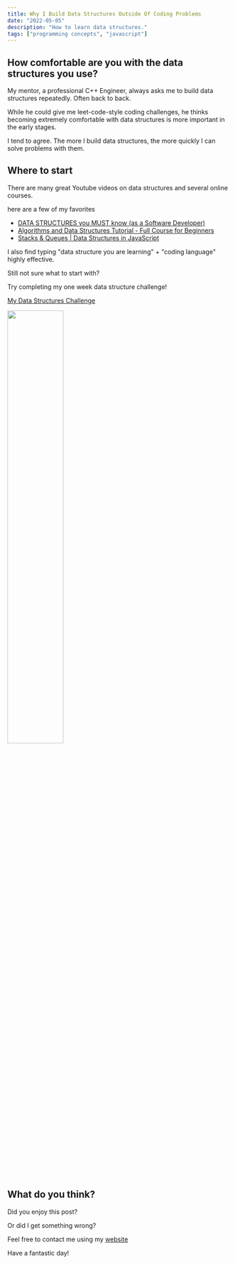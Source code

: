 ```yaml
---
title: Why I Build Data Structures Outside Of Coding Problems
date: "2022-05-05"
description: "How to learn data structures."
tags: ["programming concepts", "javascript"]
---
```


## How comfortable are you with the data structures you use?

My mentor, a professional C++ Engineer, always asks me to build data structures repeatedly. Often back to back.

While he could give me leet-code-style coding challenges, he thinks becoming extremely comfortable with data structures is more important in the early stages.

I tend to agree. The more I build data structures, the more quickly I can solve problems with them.

## Where to start

There are many great Youtube videos on data structures and several online courses.

here are a few of my favorites

- [DATA STRUCTURES you MUST know (as a Software Developer)](https://www.youtube.com/watch?v=sVxBVvlnJsM)
- [Algorithms and Data Structures Tutorial - Full Course for Beginners](https://www.youtube.com/watch?v=8hly31xKli0)
- [Stacks & Queues | Data Structures in JavaScript](https://www.youtube.com/watch?v=1AJ4ldcH2t4)

I also find typing "data structure you are learning" + "coding language" highly effective.

Still not sure what to start with?

Try completing my one week data structure challenge!

[My Data Structures Challenge](https://github.com/zachinjapan/Data-Structures-1-Week-Challenge)

<img src="https://media.giphy.com/media/FEHn3mWdc59opqkMN0/giphy.gif" width="50%">

## What do you think?

Did you enjoy this post?

Or did I get something wrong?

Feel free to contact me using my [website](https://zstone.dev)

Have a fantastic day!
